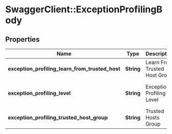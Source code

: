 # SwaggerClient::ExceptionProfilingBody

## Properties
Name | Type | Description | Notes
------------ | ------------- | ------------- | -------------
**exception_profiling_learn_from_trusted_host** | **String** | Learn From Trusted Host Group | [optional] [default to &quot;No&quot;]
**exception_profiling_level** | **String** | Exception Profiling Level | [optional] [default to &quot;None&quot;]
**exception_profiling_trusted_host_group** | **String** | Trusted Hosts Group | [optional] 



